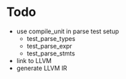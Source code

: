 # Todo
* use compile_unit in parse test setup
  * test_parse_types
  * test_parse_expr
  * test_parse_stmts
* link to LLVM
* generate LLVM IR